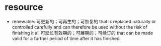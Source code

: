# resource

- renewable: 可更新的；可再生的；可恢复的 that is replaced naturally or controlled carefully and can therefore be used without the risk of finishing it all 可延长有效期的；可展期的；可续订的 that can be made valid for a further period of time after it has finished
